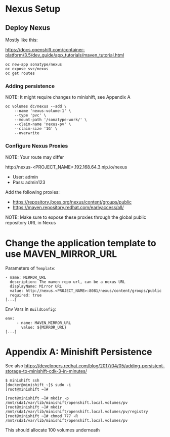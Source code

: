 # Nexus Setup

## Deploy Nexus

Mostly like this:

https://docs.openshift.com/container-platform/3.5/dev_guide/app_tutorials/maven_tutorial.html

```
oc new-app sonatype/nexus
oc expose svc/nexus
oc get routes
```

### Adding persistence

NOTE: It might require changes to minishift, see Appendix A

```
oc volumes dc/nexus --add \
	--name 'nexus-volume-1' \
	--type 'pvc' \
	--mount-path '/sonatype-work/' \
	--claim-name 'nexus-pv' \
	--claim-size '1G' \
	--overwrite
```

### Configure Nexus Proxies

NOTE: Your route may differ

http://nexus-<PROJECT_NAME>.192.168.64.3.nip.io/nexus

- User: admin
- Pass: admin123

Add the following proxies:

- https://repository.jboss.org/nexus/content/groups/public
- https://maven.repository.redhat.com/earlyaccess/all/

NOTE: Make sure to expose these proxies through the global public repository URL in Nexus

# Change the application template to use MAVEN_MIRROR_URL

Parameters of `Template`:

```
- name: MIRROR_URL
  description: The maven repo url, can be a nexus URL
  displayName: Mirror URL
  value: http://nexus.<PROJECT_NAME>:8081/nexus/content/groups/public
  required: true
[...]
```

Env Vars in `BuildConfig`:

```
env:
     - name: MAVEN_MIRROR_URL
       value: ${MIRROR_URL}
[...]
```

# Appendix A: Minishift Persistence

See also https://developers.redhat.com/blog/2017/04/05/adding-persistent-storage-to-minishift-cdk-3-in-minutes/

```
$ minishift ssh
[docker@minishift ~]$ sudo -i
[root@minishift ~]#
```

```
[root@minishift ~]# mkdir -p /mnt/sda1/var/lib/minishift/openshift.local.volumes/pv
[root@minishift ~]# mkdir /mnt/sda1/var/lib/minishift/openshift.local.volumes/pv/registry
[root@minishift ~]# chmod 777 -R /mnt/sda1/var/lib/minishift/openshift.local.volumes/pv
```

This should allocate 100 volumes underneath
